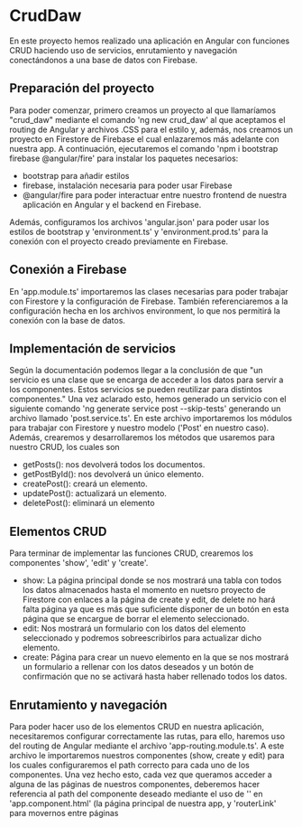 # CrudDaw

En este proyecto hemos realizado una aplicación en Angular con funciones CRUD haciendo uso de servicios, enrutamiento y navegación conectándonos a una base de datos con Firebase.


## Preparación del proyecto

Para poder comenzar, primero creamos un proyecto al que llamaríamos "crud_daw" mediante el comando 'ng new crud_daw' al que aceptamos el routing de Angular y archivos .CSS para el estilo y, además, nos creamos un proyecto en Firestore de Firebase el cual enlazaremos más adelante con nuestra app. A continuación, ejecutaremos el comando 'npm i bootstrap firebase @angular/fire' para instalar los paquetes necesarios:

- bootstrap para añadir estilos
- firebase, instalación necesaria para poder usar Firebase
- @angular/fire para poder interactuar entre nuestro frontend de nuestra aplicación en Angular y el backend en Firebase.

Además, configuramos los archivos 'angular.json' para poder usar los estilos de bootstrap y 'environment.ts' y 'environment.prod.ts' para la conexión con el proyecto creado previamente en Firebase.


## Conexión a Firebase

En 'app.module.ts' importaremos las clases necesarias para poder trabajar con Firestore y la configuración de Firebase. También referenciaremos a la configuración hecha en los archivos environment, lo que nos permitirá la conexión con la base de datos.


## Implementación de servicios

Según la documentación podemos llegar a la conclusión de que "un servicio es una clase que se encarga de acceder a los datos para servir a los componentes. Estos servicios se pueden reutilizar para distintos componentes."
Una vez aclarado esto, hemos generado un servicio con el siguiente comando 'ng generate service post --skip-tests' generando un archivo llamado 'post.service.ts'. En este archivo importaremos los módulos para trabajar con Firestore y nuestro modelo ('Post' en nuestro caso). Además, crearemos y desarrollaremos los métodos que usaremos para nuestro CRUD, los cuales son
- getPosts(): nos devolverá todos los documentos.
- getPostById(): nos devolverá un único elemento.
- createPost(): creará un elemento.
- updatePost(): actualizará un elemento.
- deletePost(): eliminará un elemento


## Elementos CRUD

Para terminar de implementar las funciones CRUD, crearemos los componentes 'show', 'edit' y 'create'.
- show: La página principal donde se nos mostrará una tabla con todos los datos almacenados hasta el momento en nuetsro proyecto de Firestore con enlaces a la página de create y edit, de delete no hará falta página ya que es más que suficiente disponer de un botón en esta página que se encargue de borrar el elemento seleccionado.
- edit: Nos mostrará un formulario con los datos del elemento seleccionado y podremos sobreescribirlos para actualizar dicho elemento.
- create: Página para crear un nuevo elemento en la que se nos mostrará un formulario a rellenar con los datos deseados y un botón de confirmación que no se activará hasta haber rellenado todos los datos.


## Enrutamiento y navegación

Para poder hacer uso de los elementos CRUD en nuestra aplicación, necesitaremos configurar correctamente las rutas, para ello, haremos uso del routing de Angular mediante el archivo 'app-routing.module.ts'. A este archivo le importaremos nuestros componentes (show, create y edit) para los cuales configuraremos el path correcto para cada uno de los componentes. Una vez hecho esto, cada vez que queramos acceder a alguna de las páginas de nuestros componentes, deberemos hacer referencia al path del componente deseado mediante el uso de '<router-outlet></router-outlet>' en 'app.component.html' (la página principal de nuestra app, y 'routerLink' para movernos entre páginas
